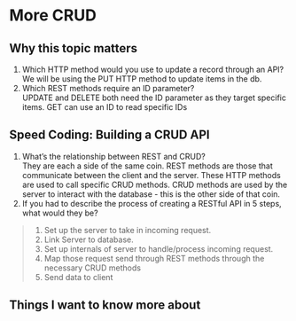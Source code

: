 # More CRUD

## Why this topic matters

1. Which HTTP method would you use to update a record through an API?<br>
We will be using the PUT HTTP method to update items in the db.
2. Which REST methods require an ID parameter?<br>
UPDATE and DELETE both need the ID parameter as they target specific items. GET can use an ID to read specific IDs

## Speed Coding: Building a CRUD API

1. What’s the relationship between REST and CRUD?<br>
They are each a side of the same coin. REST methods are those that communicate between the client and the server. These HTTP methods are used to call specific CRUD methods. CRUD methods are used by the server to interact with the database - this is the other side of that coin.
2. If you had to describe the process of creating a RESTful API in 5 steps, what would they be?<br>

>1. Set up the server to take in incoming request.
>2. Link Server to database.
>3. Set up internals of server to handle/process incoming request.
>4. Map those request send through REST methods through the necessary CRUD methods
>5. Send data to client

## Things I want to know more about
